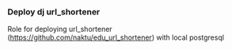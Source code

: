 ### Deploy dj url_shortener

Role for deploying url_shortener (https://github.com/naktu/edu_url_shortener) with local postgresql